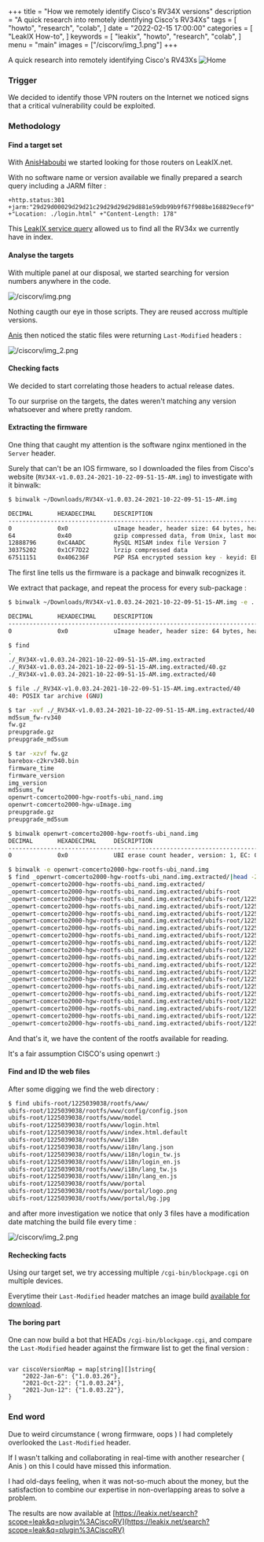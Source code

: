 +++
title = "How we remotely identify Cisco's RV34X versions"
description = "A quick research into remotely identifying Cisco's RV34Xs"
tags = [
"howto",
"research",
"colab",
]
date = "2022-02-15 17:00:00"
categories = [
"LeakIX How-to",
]
keywords = [
"leakix",
"howto",
"research",
"colab",
]
menu = "main"
images = ["/ciscorv/img_1.png"]
+++

A quick research into remotely identifying Cisco's RV43Xs
![Home](/ciscorv/img_1.png)
<!--more-->

### Trigger

We decided to identify those VPN routers on the Internet we noticed signs that a critical vulnerability could be exploited.

### Methodology


#### Find a target set

With [AnisHaboubi](https://twitter.com/HaboubiAnis) we started looking for those routers on LeakIX.net.

With no software name or version available we finally prepared a search query
including a JARM filter :


```
+http.status:301 +jarm:"29d29d00029d29d21c29d29d29d29d881e59db99b9f67f908be168829ecef9" +"Location: ./login.html" +"Content-Length: 178"
```

This [LeakIX service query](https://leakix.net/search?scope=service&q=%2Bhttp.status%3A301+%2Bjarm%3A%2229d29d00029d29d21c29d29d29d29d881e59db99b9f67f908be168829ecef9%22+%2B%22Location%3A+.%2Flogin.html%22+%2B%22Content-Length%3A+178%22) allowed us to find all the RV34x we currently have in index.

#### Analyse the targets

With multiple panel at our disposal, we started searching for version numbers anywhere in the code.

![/ciscorv/img.png](/ciscorv/img.png)

Nothing caugth our eye in those scripts. They are reused accross multiple versions.

[Anis](https://twitter.com/HaboubiAnis) then noticed the static files were returning `Last-Modified` headers :

![/ciscorv/img_2.png](/ciscorv/img_2.png)


#### Checking facts

We decided to start correlating those headers to actual release dates.

To our surprise on the targets, the dates weren't matching any version whatsoever and where pretty random.

#### Extracting the firmware

One thing that caught my attention is the software nginx mentioned in the `Server` header.

Surely that can't be an IOS firmware, so I downloaded the files from Cisco's
website (`RV34X-v1.0.03.24-2021-10-22-09-51-15-AM.img`) to investigate with it binwalk: 

```bash
$ binwalk ~/Downloads/RV34X-v1.0.03.24-2021-10-22-09-51-15-AM.img 

DECIMAL       HEXADECIMAL     DESCRIPTION
--------------------------------------------------------------------------------
0             0x0             uImage header, header size: 64 bytes, header CRC: 0x3856B86F, created: 2021-10-22 04:21:20, image size: 74890751 bytes, Data Address: 0x0, Entry Point: 0x0, data CRC: 0x90B59708, OS: Linux, CPU: ARM, image type: Firmware Image, compression type: gzip, image name: "RV340 Firmware Package"
64            0x40            gzip compressed data, from Unix, last modified: 2021-10-22 04:21:18
12888796      0xC4AADC        MySQL MISAM index file Version 7
30375202      0x1CF7D22       lrzip compressed data
67511151      0x406236F       PGP RSA encrypted session key - keyid: EE5BA5A 5CC79EFE RSA Encrypt-Only 3072b
```

The first line tells us the firmware is a package and binwalk recognizes it.

We extract that package, and repeat the process for every sub-package :

```bash 
$ binwalk ~/Downloads/RV34X-v1.0.03.24-2021-10-22-09-51-15-AM.img -e .

DECIMAL       HEXADECIMAL     DESCRIPTION
--------------------------------------------------------------------------------
0             0x0             uImage header, header size: 64 bytes, header CRC: 0x3856B86F, created: 2021-10-22 04:21:20, image size: 74890751 bytes, Data Address: 0x0, Entry Point: 0x0, data CRC: 0x90B59708, OS: Linux, CPU: ARM, image type: Firmware Image, compression type: gzip, image name: "RV340 Firmware Package"

$ find
.
./_RV34X-v1.0.03.24-2021-10-22-09-51-15-AM.img.extracted
./_RV34X-v1.0.03.24-2021-10-22-09-51-15-AM.img.extracted/40.gz
./_RV34X-v1.0.03.24-2021-10-22-09-51-15-AM.img.extracted/40

$ file ./_RV34X-v1.0.03.24-2021-10-22-09-51-15-AM.img.extracted/40
40: POSIX tar archive (GNU)

$ tar -xvf ./_RV34X-v1.0.03.24-2021-10-22-09-51-15-AM.img.extracted/40
md5sum_fw-rv340
fw.gz
preupgrade.gz
preupgrade_md5sum

$ tar -xzvf fw.gz
barebox-c2krv340.bin
firmware_time
firmware_version
img_version
md5sums_fw
openwrt-comcerto2000-hgw-rootfs-ubi_nand.img
openwrt-comcerto2000-hgw-uImage.img
preupgrade.gz
preupgrade_md5sum

$ binwalk openwrt-comcerto2000-hgw-rootfs-ubi_nand.img
DECIMAL       HEXADECIMAL     DESCRIPTION
--------------------------------------------------------------------------------
0             0x0             UBI erase count header, version: 1, EC: 0x0, VID header offset: 0x800, data offset: 0x1000

$ binwalk -e openwrt-comcerto2000-hgw-rootfs-ubi_nand.img
$ find _openwrt-comcerto2000-hgw-rootfs-ubi_nand.img.extracted/|head -20
_openwrt-comcerto2000-hgw-rootfs-ubi_nand.img.extracted/
_openwrt-comcerto2000-hgw-rootfs-ubi_nand.img.extracted/ubifs-root
_openwrt-comcerto2000-hgw-rootfs-ubi_nand.img.extracted/ubifs-root/1225039038
_openwrt-comcerto2000-hgw-rootfs-ubi_nand.img.extracted/ubifs-root/1225039038/rootfs
_openwrt-comcerto2000-hgw-rootfs-ubi_nand.img.extracted/ubifs-root/1225039038/rootfs/sbin
_openwrt-comcerto2000-hgw-rootfs-ubi_nand.img.extracted/ubifs-root/1225039038/rootfs/sbin/mke2fs
_openwrt-comcerto2000-hgw-rootfs-ubi_nand.img.extracted/ubifs-root/1225039038/rootfs/sbin/jffs2mark
_openwrt-comcerto2000-hgw-rootfs-ubi_nand.img.extracted/ubifs-root/1225039038/rootfs/sbin/power_up.sh
_openwrt-comcerto2000-hgw-rootfs-ubi_nand.img.extracted/ubifs-root/1225039038/rootfs/sbin/udhcpc
_openwrt-comcerto2000-hgw-rootfs-ubi_nand.img.extracted/ubifs-root/1225039038/rootfs/sbin/power_down.sh
_openwrt-comcerto2000-hgw-rootfs-ubi_nand.img.extracted/ubifs-root/1225039038/rootfs/sbin/hotplug2
_openwrt-comcerto2000-hgw-rootfs-ubi_nand.img.extracted/ubifs-root/1225039038/rootfs/sbin/snapshot
_openwrt-comcerto2000-hgw-rootfs-ubi_nand.img.extracted/ubifs-root/1225039038/rootfs/sbin/firstboot
_openwrt-comcerto2000-hgw-rootfs-ubi_nand.img.extracted/ubifs-root/1225039038/rootfs/sbin/cyclesoak
_openwrt-comcerto2000-hgw-rootfs-ubi_nand.img.extracted/ubifs-root/1225039038/rootfs/sbin/fdisk
_openwrt-comcerto2000-hgw-rootfs-ubi_nand.img.extracted/ubifs-root/1225039038/rootfs/sbin/wan-port-workaround
_openwrt-comcerto2000-hgw-rootfs-ubi_nand.img.extracted/ubifs-root/1225039038/rootfs/sbin/mdev
_openwrt-comcerto2000-hgw-rootfs-ubi_nand.img.extracted/ubifs-root/1225039038/rootfs/sbin/validate_data
_openwrt-comcerto2000-hgw-rootfs-ubi_nand.img.extracted/ubifs-root/1225039038/rootfs/sbin/mkfs.ext2
_openwrt-comcerto2000-hgw-rootfs-ubi_nand.img.extracted/ubifs-root/1225039038/rootfs/sbin/hwclock

```

And that's it, we have the content of the rootfs available for reading.

It's a fair assumption CISCO's using openwrt :)

#### Find and ID the web files

After some digging we find the web directory :

```sh
$ find ubifs-root/1225039038/rootfs/www/
ubifs-root/1225039038/rootfs/www/config/config.json
ubifs-root/1225039038/rootfs/www/model
ubifs-root/1225039038/rootfs/www/login.html
ubifs-root/1225039038/rootfs/www/index.html.default
ubifs-root/1225039038/rootfs/www/i18n
ubifs-root/1225039038/rootfs/www/i18n/lang.json
ubifs-root/1225039038/rootfs/www/i18n/login_tw.js
ubifs-root/1225039038/rootfs/www/i18n/login_en.js
ubifs-root/1225039038/rootfs/www/i18n/lang_tw.js
ubifs-root/1225039038/rootfs/www/i18n/lang_en.js
ubifs-root/1225039038/rootfs/www/portal
ubifs-root/1225039038/rootfs/www/portal/logo.png
ubifs-root/1225039038/rootfs/www/portal/bg.jpg
```

and after more investigation we notice that only 3 files have a modification
date matching the build file every time :

![/ciscorv/img_2.png](/ciscorv/img_3.png)


#### Rechecking facts

Using our target set, we try accessing multiple `/cgi-bin/blockpage.cgi` on multiple devices.

Everytime their `Last-Modified` header matches an image build [available for download](https://software.cisco.com/download/home/286287791/type/282465789/release/1.0.03.26).

#### The boring part

One can now build a bot that HEADs `/cgi-bin/blockpage.cgi`, and compare the `Last-Modified` header against the firmware list to get the final version :

```golang

var ciscoVersionMap = map[string][]string{
    "2022-Jan-6": {"1.0.03.26"},
    "2021-Oct-22": {"1.0.03.24"},
    "2021-Jun-12": {"1.0.03.22"},
}
```

### End word

Due to weird circumstance ( wrong firmware, oops ) I had completely overlooked the `Last-Modified` header.

If I wasn't talking and collaborating in real-time with another researcher ( Anis ) on this I could have missed this information.

I had old-days feeling, when it was not-so-much about the money, 
but the satisfaction to combine our expertise in non-overlapping 
areas to solve a problem.


The results are now available at [https://leakix.net/search?scope=leak&q=plugin%3ACiscoRV](https://leakix.net/search?scope=leak&q=plugin%3ACiscoRV)

[leakix]: <https://leakix.net/>